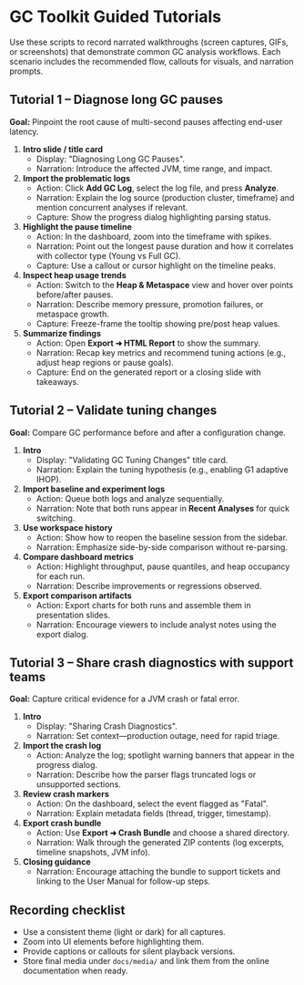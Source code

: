 # GC Toolkit Guided Tutorials

Use these scripts to record narrated walkthroughs (screen captures, GIFs, or screenshots) that demonstrate common GC analysis workflows. Each scenario includes the recommended flow, callouts for visuals, and narration prompts.

## Tutorial 1 – Diagnose long GC pauses

**Goal:** Pinpoint the root cause of multi-second pauses affecting end-user latency.

1. **Intro slide / title card**
   - Display: "Diagnosing Long GC Pauses".
   - Narration: Introduce the affected JVM, time range, and impact.
2. **Import the problematic logs**
   - Action: Click **Add GC Log**, select the log file, and press **Analyze**.
   - Narration: Explain the log source (production cluster, timeframe) and mention concurrent analyses if relevant.
   - Capture: Show the progress dialog highlighting parsing status.
3. **Highlight the pause timeline**
   - Action: In the dashboard, zoom into the timeframe with spikes.
   - Narration: Point out the longest pause duration and how it correlates with collector type (Young vs Full GC).
   - Capture: Use a callout or cursor highlight on the timeline peaks.
4. **Inspect heap usage trends**
   - Action: Switch to the **Heap & Metaspace** view and hover over points before/after pauses.
   - Narration: Describe memory pressure, promotion failures, or metaspace growth.
   - Capture: Freeze-frame the tooltip showing pre/post heap values.
5. **Summarize findings**
   - Action: Open **Export ➜ HTML Report** to show the summary.
   - Narration: Recap key metrics and recommend tuning actions (e.g., adjust heap regions or pause goals).
   - Capture: End on the generated report or a closing slide with takeaways.

## Tutorial 2 – Validate tuning changes

**Goal:** Compare GC performance before and after a configuration change.

1. **Intro**
   - Display: "Validating GC Tuning Changes" title card.
   - Narration: Explain the tuning hypothesis (e.g., enabling G1 adaptive IHOP).
2. **Import baseline and experiment logs**
   - Action: Queue both logs and analyze sequentially.
   - Narration: Note that both runs appear in **Recent Analyses** for quick switching.
3. **Use workspace history**
   - Action: Show how to reopen the baseline session from the sidebar.
   - Narration: Emphasize side-by-side comparison without re-parsing.
4. **Compare dashboard metrics**
   - Action: Highlight throughput, pause quantiles, and heap occupancy for each run.
   - Narration: Describe improvements or regressions observed.
5. **Export comparison artifacts**
   - Action: Export charts for both runs and assemble them in presentation slides.
   - Narration: Encourage viewers to include analyst notes using the export dialog.

## Tutorial 3 – Share crash diagnostics with support teams

**Goal:** Capture critical evidence for a JVM crash or fatal error.

1. **Intro**
   - Display: "Sharing Crash Diagnostics".
   - Narration: Set context—production outage, need for rapid triage.
2. **Import the crash log**
   - Action: Analyze the log; spotlight warning banners that appear in the progress dialog.
   - Narration: Describe how the parser flags truncated logs or unsupported sections.
3. **Review crash markers**
   - Action: On the dashboard, select the event flagged as "Fatal".
   - Narration: Explain metadata fields (thread, trigger, timestamp).
4. **Export crash bundle**
   - Action: Use **Export ➜ Crash Bundle** and choose a shared directory.
   - Narration: Walk through the generated ZIP contents (log excerpts, timeline snapshots, JVM info).
5. **Closing guidance**
   - Narration: Encourage attaching the bundle to support tickets and linking to the User Manual for follow-up steps.

## Recording checklist

- Use a consistent theme (light or dark) for all captures.
- Zoom into UI elements before highlighting them.
- Provide captions or callouts for silent playback versions.
- Store final media under `docs/media/` and link them from the online documentation when ready.
